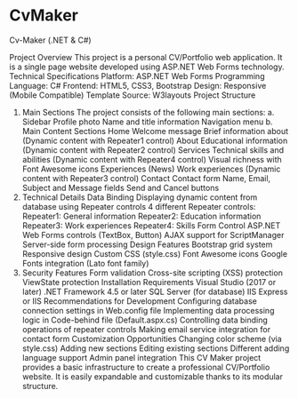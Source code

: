 # CvMaker
Cv-Maker (.NET &amp; C#)

Project Overview
This project is a personal CV/Portfolio web application. It is a single page website developed using ASP.NET Web Forms technology.
Technical Specifications
Platform: ASP.NET Web Forms
Programming Language: C#
Frontend: HTML5, CSS3, Bootstrap
Design: Responsive (Mobile Compatible)
Template Source: W3layouts
Project Structure
1. Main Sections
The project consists of the following main sections:
a. Sidebar
Profile photo
Name and title information
Navigation menu
b. Main Content Sections
Home
Welcome message
Brief information about (Dynamic content with Repeater1 control)
About
Educational information (Dynamic content with Repeater2 control)
Services
Technical skills and abilities (Dynamic content with Repeater4 control)
Visual richness with Font Awesome icons
Experiences (News)
Work experiences (Dynamic content with Repeater3 control)
Contact
Contact form
Name, Email, Subject and Message fields
Send and Cancel buttons
2. Technical Details
Data Binding
Displaying dynamic content from database using Repeater controls
4 different Repeater controls:
Repeater1: General information
Repeater2: Education information
Repeater3: Work experiences
Repeater4: Skills
Form Control
ASP.NET Web Forms controls (TextBox, Button)
AJAX support for ScriptManager
Server-side form processing
Design Features
Bootstrap grid system
Responsive design
Custom CSS (style.css)
Font Awesome icons
Google Fonts integration (Lato font family)
3. Security Features
Form validation
Cross-site scripting (XSS) protection
ViewState protection
Installation Requirements
Visual Studio (2017 or later)
.NET Framework 4.5 or later
SQL Server (for database)
IIS Express or IIS
Recommendations for Development
Configuring database connection settings in Web.config file
Implementing data processing logic in Code-behind file (Default.aspx.cs)
Controlling data binding operations of repeater controls
Making email service integration for contact form
Customization Opportunities
Changing color scheme (via style.css)
Adding new sections
Editing existing sections
Different adding language support
Admin panel integration
This CV Maker project provides a basic infrastructure to create a professional CV/Portfolio website. It is easily expandable and customizable thanks to its modular structure.
